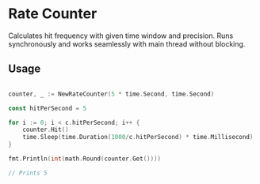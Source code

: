 # Rate Counter

Calculates hit frequency with given time window and precision.
Runs synchronously and works seamlessly with main thread without blocking.

## Usage

```go

counter, _ := NewRateCounter(5 * time.Second, time.Second)

const hitPerSecond = 5

for i := 0; i < c.hitPerSecond; i++ {
    counter.Hit()
    time.Sleep(time.Duration(1000/c.hitPerSecond) * time.Millisecond)
}

fmt.Println(int(math.Round(counter.Get())))

// Prints 5



```
